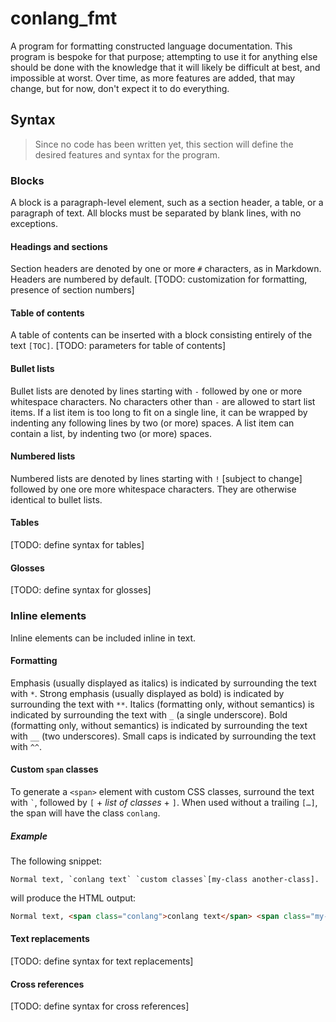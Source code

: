 # conlang_fmt

A program for formatting constructed language documentation.
This program is bespoke for that purpose; attempting to use it for anything
else should be done with the knowledge that it will likely be difficult at
best, and impossible at worst.
Over time, as more features are added, that may change, but for now, don't
expect it to do everything.

## Syntax

> Since no code has been written yet, this section will define the desired
> features and syntax for the program.

### Blocks

A block is a paragraph-level element, such as a section header, a table, or a
paragraph of text.
All blocks must be separated by blank lines, with no exceptions.

#### Headings and sections

Section headers are denoted by one or more `#` characters, as in Markdown.
Headers are numbered by default.
[TODO: customization for formatting, presence of section numbers]

#### Table of contents

A table of contents can be inserted with a block consisting entirely of the
text `[TOC]`.
[TODO: parameters for table of contents]

#### Bullet lists

Bullet lists are denoted by lines starting with `-` followed by one or more
whitespace characters.
No characters other than `-` are allowed to start list items.
If a list item is too long to fit on a single line, it can be wrapped by
indenting any following lines by two (or more) spaces.
A list item can contain a list, by indenting two (or more) spaces.

#### Numbered lists

Numbered lists are denoted by lines starting with `!` [subject to change]
followed by one ore more whitespace characters.
They are otherwise identical to bullet lists.

#### Tables

[TODO: define syntax for tables]

#### Glosses

[TODO: define syntax for glosses]

### Inline elements

Inline elements can be included inline in text.

#### Formatting

Emphasis (usually displayed as italics) is indicated by surrounding the text
with `*`.
Strong emphasis (usually displayed as bold) is indicated by surrounding the
text with `**`.
Italics (formatting only, without semantics) is indicated by surrounding the
text with `_` (a single underscore).
Bold (formatting only, without semantics) is indicated by surrounding the
text with `__` (two underscores).
Small caps is indicated by surrounding the text with `^^`.

#### Custom `span` classes

To generate a `<span>` element with custom CSS classes, surround the text with
`` ` ``, followed by `[` + _list of classes_ + `]`.
When used without a trailing `[…]`, the span will have the class `conlang`.

##### Example

The following snippet:
```
Normal text, `conlang text` `custom classes`[my-class another-class].
```
will produce the HTML output:
```html
Normal text, <span class="conlang">conlang text</span> <span class="my-class another-class">custom classes</span>.
```

#### Text replacements

[TODO: define syntax for text replacements]

#### Cross references

[TODO: define syntax for cross references]
